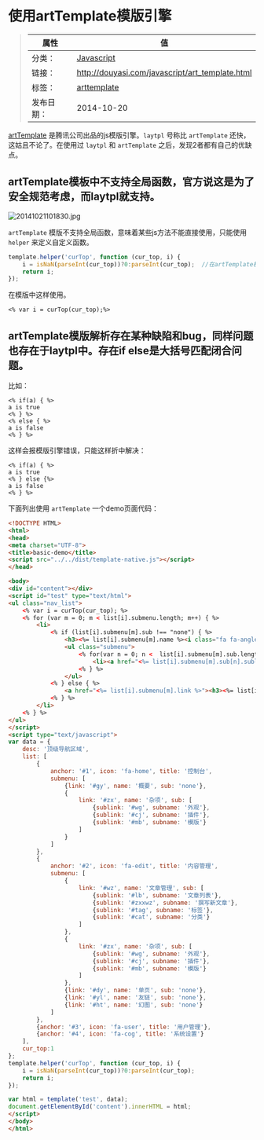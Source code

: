 # 使用artTemplate模版引擎

>|  属性  |  值  |
>| ----- | ----- |
>| 分类： | [Javascript](http://douyasi.com/category/javascript/) |
>| 链接： | http://douyasi.com/javascript/art_template.html |
>| 标签： | [arttemplate](http://douyasi.com/tag/arttemplate)  |
>| 发布日期： | 2014-10-20 |

[artTemplate](https://github.com/aui/artTemplate) 是腾讯公司出品的js模版引擎。`laytpl` 号称比 `artTemplate` 还快，这姑且不论了。在使用过 `laytpl` 和 `artTemplate` 之后，发现2者都有自己的优缺点。

## artTemplate模板中不支持全局函数，官方说这是为了安全规范考虑，而laytpl就支持。

![20141021101830.jpg][1]

`artTemplate` 模版不支持全局函数，意味着某些js方法不能直接使用，只能使用 `helper` 来定义自定义函数。

```javascript
template.helper('curTop', function (cur_top, i) {
    i = isNaN(parseInt(cur_top))?0:parseInt(cur_top);  //在artTemplate模版中无法使用js原生的isNaN、parseInt等方法
    return i;
});
```

在模版中这样使用。

```
<% var i = curTop(cur_top);%>
```

## artTemplate模版解析存在某种缺陷和bug，同样问题也存在于laytpl中。存在if else是大括号匹配闭合问题。

比如：

```
<% if(a) { %>
a is true
<% } %>
<% else { %>
a is false
<% } %>
```

这样会报模版引擎错误，只能这样折中解决：

```
<% if(a) { %>
a is true
<% } else {%>
a is false
<% } %>
```



下面列出使用 `artTemplate` 一个demo页面代码：

```html
<!DOCTYPE HTML>
<html>
<head>
<meta charset="UTF-8">
<title>basic-demo</title>
<script src="../../dist/template-native.js"></script>
</head>

<body>
<div id="content"></div>
<script id="test" type="text/html">
<ul class="nav_list">
	<% var i = curTop(cur_top); %>
	<% for (var m = 0; m < list[i].submenu.length; m++) { %>
		<li>
			<% if (list[i].submenu[m].sub !== "none") { %>
				<h3><%= list[i].submenu[m].name %><i class="fa fa-angle-down"></i></h3>
				<ul class="submenu">
					<% for(var n = 0; n <  list[i].submenu[m].sub.length; n++) { %>
						<li><a href="<%= list[i].submenu[m].sub[n].sublink %>"><%= list[i].submenu[m].sub[n].subname %></a></li>
					<% } %>
				</ul>
			<% } else { %>
				<a href="<%= list[i].submenu[m].link %>"><h3><%= list[i].submenu[m].name %><h3></a>
			<% } %>
		</li>
	<% } %>
</ul>
</script>
<script type="text/javascript">
var data = {
	desc: '顶级导航区域',
	list: [
		{
			anchor: '#1', icon: 'fa-home', title: '控制台', 
			submenu: [
				{link: '#gy', name: '概要', sub: 'none'},
				{
					link: '#zx', name: '杂项', sub: [
						{sublink: '#wg', subname: '外观'},
						{sublink: '#cj', subname: '插件'},
						{sublink: '#mb', subname: '模版'}
					]
				}
			]
		},
		{
			anchor: '#2', icon: 'fa-edit', title: '内容管理', 
			submenu: [
				{
					link: '#wz', name: '文章管理', sub: [
						{sublink: '#lb', subname: '文章列表'},
						{sublink: '#zxxwz', subname: '撰写新文章'},
						{sublink: '#tag', subname: '标签'},
						{sublink: '#cat', subname: '分类'}
					]
				},
				{
					link: '#zx', name: '杂项', sub: [
						{sublink: '#wg', subname: '外观'},
						{sublink: '#cj', subname: '插件'},
						{sublink: '#mb', subname: '模版'}
					]
				},
				{link: '#dy', name: '单页', sub: 'none'},
				{link: '#yl', name: '友链', sub: 'none'},
				{link: '#ht', name: '幻图', sub: 'none'}
			]
		}, 
		{anchor: '#3', icon: 'fa-user', title: '用户管理'}, 
		{anchor: '#4', icon: 'fa-cog', title: '系统设置'}
	],
	cur_top:1
};
template.helper('curTop', function (cur_top, i) {
	i = isNaN(parseInt(cur_top))?0:parseInt(cur_top);
	return i;
});

var html = template('test', data);
document.getElementById('content').innerHTML = html;
</script>
</body>
</html>
```

  [1]: http://douyasi.com/usr/uploads/2014/10/21254362.jpg